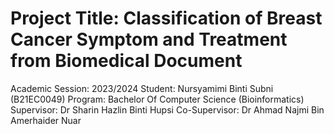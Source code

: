 # Project Title: Classification of Breast Cancer Symptom and Treatment from Biomedical Document

Academic Session: 2023/2024
Student: Nursyamimi Binti Subni (B21EC0049)
Program: Bachelor Of Computer Science (Bioinformatics)
Supervisor: Dr Sharin Hazlin Binti Hupsi
Co-Supervisor: Dr Ahmad Najmi Bin Amerhaider Nuar
